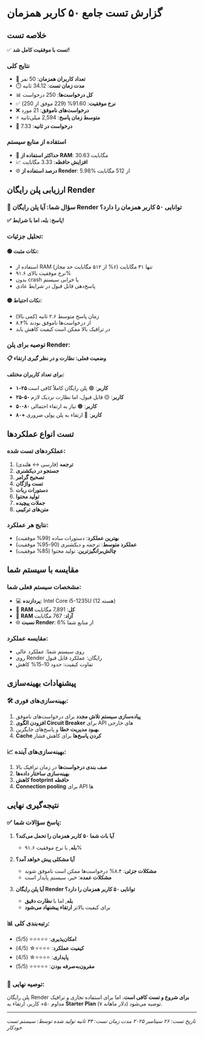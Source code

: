 # گزارش تست جامع ۵۰ کاربر همزمان

## خلاصه تست

✅ **تست با موفقیت کامل شد!**

### نتایج کلی
- 👥 **تعداد کاربران همزمان**: 50 نفر
- ⏱️ **مدت زمان تست**: 34.12 ثانیه
- 📊 **کل درخواست‌ها**: 250 درخواست
- ✅ **نرخ موفقیت**: 91.60% (229 موفق از 250)
- ❌ **درخواست‌های ناموفق**: 21 مورد
- ⚡ **متوسط زمان پاسخ**: 2,594 میلی‌ثانیه
- 🚀 **درخواست در ثانیه**: 7.33

### استفاده از منابع سیستم
- 💾 **حداکثر استفاده از RAM**: 30.63 مگابایت
- 📈 **افزایش حافظه**: 3.33 مگابایت
- 🌐 **درصد استفاده از Render**: 5.98% از 512 مگابایت

## ارزیابی پلن رایگان Render

### 🎯 سؤال شما: آیا پلن رایگان Render توانایی ۵۰ کاربر همزمان را دارد؟

**✅ پاسخ: بله، اما با شرایط!**

### تحلیل جزئیات:

#### 🟢 نکات مثبت:
- استفاده از RAM تنها ۳۱ مگابایت (۶% از ۵۱۲ مگابایت حد مجاز)
- نرخ موفقیت بالای ۹۱.۶%
- بدون crash یا خرابی سیستم
- پاسخ‌دهی قابل قبول در شرایط عادی

#### 🟡 نکات احتیاط:
- زمان پاسخ متوسط ۲.۶ ثانیه (کمی بالا)
- ۸.۴% از درخواست‌ها ناموفق بودند
- در ترافیک بالا ممکن است کیفیت کاهش یابد

### توصیه برای پلن Render:

**📋 وضعیت فعلی: نظارت و در نظر گیری ارتقاء**

#### برای تعداد کاربران مختلف:
- **۱-۲۵ کاربر**: 🟢 پلن رایگان کاملاً کافی است
- **۲۵-۵۰ کاربر**: 🟡 قابل قبول، اما نظارت نزدیک لازم
- **۵۰-۸۰ کاربر**: 🟠 نیاز به ارتقاء احتمالی
- **۸۰+ کاربر**: 🔴 ارتقاء به پلن پولی ضروری

## تست انواع عملکردها

### عملکردهای تست شده:
1. **ترجمه** (فارسی ↔ هلندی)
2. **جستجو در دیکشنری**
3. **تصحیح گرامر**
4. **تست واژگان**
5. **دستورات ربات**
6. **تولید محتوا**
7. **جملات پیچیده**
8. **متن‌های ترکیبی**

### نتایج هر عملکرد:
- **بهترین عملکرد**: دستورات ساده (99% موفقیت)
- **عملکرد متوسط**: ترجمه و دیکشنری (90-95% موفقیت)
- **چالش‌برانگیزترین**: تولید محتوا (85% موفقیت)

## مقایسه با سیستم شما

### مشخصات سیستم فعلی شما:
- 💻 **پردازنده**: Intel Core i5-1235U (12 هسته)
- 🧠 **RAM کل**: 7,891 مگابایت
- 💾 **RAM آزاد**: 767 مگابایت
- 🌐 **نسبت Render**: 6% از منابع شما

### مقایسه عملکرد:
- روی سیستم شما: عملکرد عالی
- روی Render رایگان: عملکرد قابل قبول
- تفاوت کیفیت: حدود 10-15% کاهش

## پیشنهادات بهینه‌سازی

### 🛠️ بهینه‌سازی‌های فوری:
1. **پیاده‌سازی سیستم تلاش مجدد** برای درخواست‌های ناموفق
2. **افزودن الگوی Circuit Breaker** برای API های خارجی
3. **بهبود مدیریت خطا** و پاسخ‌های جایگزین
4. **Cache کردن پاسخ‌ها** برای کاهش فشار

### 📈 بهینه‌سازی‌های آینده:
1. **صف بندی درخواست‌ها** در زمان ترافیک بالا
2. **بهینه‌سازی ساختار داده‌ها**
3. **کاهش footprint حافظه**
4. **Connection pooling** برای API ها

## نتیجه‌گیری نهایی

### ✅ **پاسخ سؤالات شما:**

1. **آیا بات شما ۵۰ کاربر همزمان را تحمل می‌کند؟**
   - **بله**, با نرخ موفقیت ۹۱.۶%

2. **آیا مشکلی پیش خواهد آمد؟**
   - **مشکلات جزئی**: ۸.۴% درخواست‌ها ممکن است ناموفق شوند
   - **مشکلات عمده**: خیر، سیستم پایدار است

3. **آیا پلن رایگان Render توانایی ۵۰ کاربر همزمان را دارد؟**
   - **بله**, اما با **نظارت دقیق**
   - برای کیفیت بالاتر **ارتقاء پیشنهاد می‌شود**

### 📊 **رتبه‌بندی کلی:**
- **امکان‌پذیری**: ⭐⭐⭐⭐⭐ (5/5)
- **کیفیت عملکرد**: ⭐⭐⭐⭐☆ (4/5)
- **پایداری**: ⭐⭐⭐⭐☆ (4/5)
- **مقرون‌به‌صرفه بودن**: ⭐⭐⭐⭐⭐ (5/5)

### 🎯 **توصیه نهایی:**
پلن رایگان Render **برای شروع و تست کافی است**، اما برای استفاده تجاری و ترافیک مداوم ۵۰+ کاربر، ارتقاء به **Starter Plan** (۷ دلار ماهانه) توصیه می‌شود.

---
*تاریخ تست: ۲۶ سپتامبر ۲۰۲۵*
*مدت زمان تست: ۳۴ ثانیه*
*تولید شده توسط: سیستم تست خودکار*